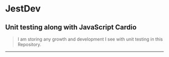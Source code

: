 JestDev
===========


Unit testing along with JavaScript Cardio
-------

> I am storing any growth and development I see with unit testing in this Repository.
***
